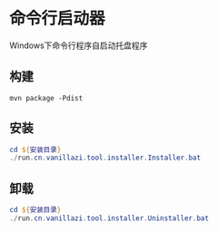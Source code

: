 # 命令行启动器
Windows下命令行程序自启动托盘程序
## 构建
```shell
mvn package -Pdist
```
## 安装
```powershell
cd ${安装目录}
./run.cn.vanillazi.tool.installer.Installer.bat
```
## 卸载
```powershell
cd ${安装目录}
./run.cn.vanillazi.tool.installer.Uninstaller.bat
```
